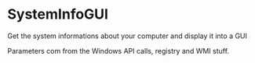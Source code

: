 # SystemInfoGUI
Get the system informations about your computer and display it into a GUI

Parameters com from the Windows API calls, registry and WMI stuff.
